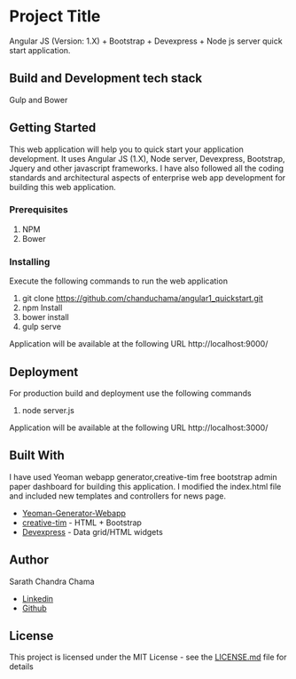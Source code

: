 # Project Title
Angular JS (Version: 1.X) + Bootstrap + Devexpress + Node js server quick start application.

## Build and Development tech stack
Gulp and Bower

## Getting Started
This web application will help you to quick start your application development. It uses Angular JS (1.X), Node server, Devexpress, Bootstrap, Jquery and other javascript frameworks. I have also followed all the coding standards and architectural aspects of enterprise web app development for building this web application.

### Prerequisites
1. NPM
2. Bower

### Installing
Execute the following commands to run the web application
1. git clone https://github.com/chanduchama/angular1_quickstart.git
2. npm Install
3. bower install
4. gulp serve

Application will be available at the following URL
http://localhost:9000/

## Deployment
For production build and deployment use the following commands
1. node server.js

Application will be available at the following URL
http://localhost:3000/

## Built With
I have used Yeoman webapp generator,creative-tim free bootstrap admin paper dashboard for building this application. I modified the index.html file and included new templates and controllers for news page.
* [Yeoman-Generator-Webapp](https://github.com/yeoman/generator-webapp)
* [creative-tim](https://www.creative-tim.com/product/paper-dashboard) - HTML + Bootstrap
* [Devexpress](https://js.devexpress.com/) - Data grid/HTML widgets

## Author
Sarath Chandra Chama

* [Linkedin](https://www.linkedin.com/in/sarath-chandra-chama/)
* [Github](https://github.com/chanduchama)

## License
This project is licensed under the MIT License - see the [LICENSE.md](LICENSE.md) file for details
